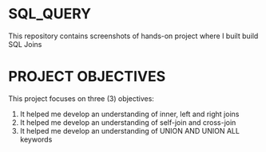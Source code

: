 # SQL_QUERY
This repository contains screenshots of hands-on project where I built build SQL Joins

# PROJECT OBJECTIVES
This project focuses on three (3) objectives:
1. It helped me develop an understanding of inner, left and right joins
2. It helped me develop an understanding of self-join and cross-join
3. It helped me develop an understanding of UNION AND UNION ALL keywords
